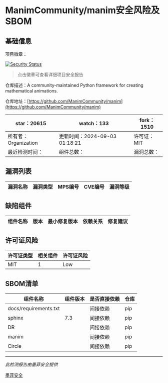# ManimCommunity/manim安全风险及SBOM

## 基础信息

项目徽章：

[![Security Status](https://www.murphysec.com/platform3/v31/badge/1830676000257720320.svg)](https://www.murphysec.com/console/report/1698038139704705024/1830676000257720320)

> 点击徽章可查看详细项目安全报告

仓库描述：A community-maintained Python framework for creating mathematical animations. 

仓库地址：[https://github.com/ManimCommunity/manim](https://github.com/ManimCommunity/manim)

| star：20615 | watch：133 | fork：1510 |
| ----------- | -------------- | ------------ |
| 所有者：Organization | 更新时间：2024-09-03 01:18:21 | 许可证：MIT |
| 最近检测时间： | 组件总数： | 漏洞总数： |




## 漏洞列表

| 漏洞名称 | 漏洞类型 | MPS编号 | CVE编号 | 漏洞等级 |
| ------- | ------ | ------- | ------ | ----- |





## 缺陷组件

| 组件名称 | 版本 | 最小修复版本 | 依赖关系 | 修复建议 |
| -------- | ---- | ------------ | -------- | -------- |





## 许可证风险

| 许可证类型 | 相关组件 | 许可证风险 |
| ---------- | -------- | ---------- |
|MIT|1|Low|




## SBOM清单

| 组件名称 | 组件版本 | 是否直接依赖 | 仓库 |
| -------- | -------- | ------------ | ---- |
|docs/requirements.txt||间接依赖|pip|
|sphinx|7.3|间接依赖|pip|
|DR||间接依赖|pip|
|manim||间接依赖|pip|
|Circle||间接依赖|pip|


------

*此检测报告由墨菲安全提供*

[墨菲安全](www.murphysec.com)
